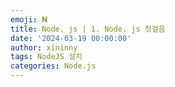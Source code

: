 ```yaml
---
emoji: 𝐍
title: Node. js | 1. Node. js 첫걸음
date: '2024-03-19 00:00:00'
author: xininny
tags: NodeJS 설치
categories: Node.js
---
```

